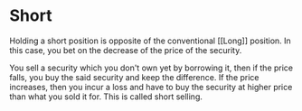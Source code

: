 # Short

Holding a short position is opposite of the conventional [[Long]] position. In this case, you bet on the decrease of the price of the security.

You sell a security which you don't own yet by borrowing it, then if the price falls, you buy the said security and keep the difference. If the price increases, then you incur a loss and have to buy the security at higher price than what you sold it for. This is called short selling.
